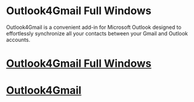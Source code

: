 # Outlook4Gmail Full Windows

Outlook4Gmail is a convenient add-in for Microsoft Outlook designed to effortlessly synchronize all your contacts between your Gmail and Outlook accounts.

# [Outlook4Gmail Full Windows](https://techsoft.pro/)

# [Outlook4Gmail](https://techsoft.pro/) 
